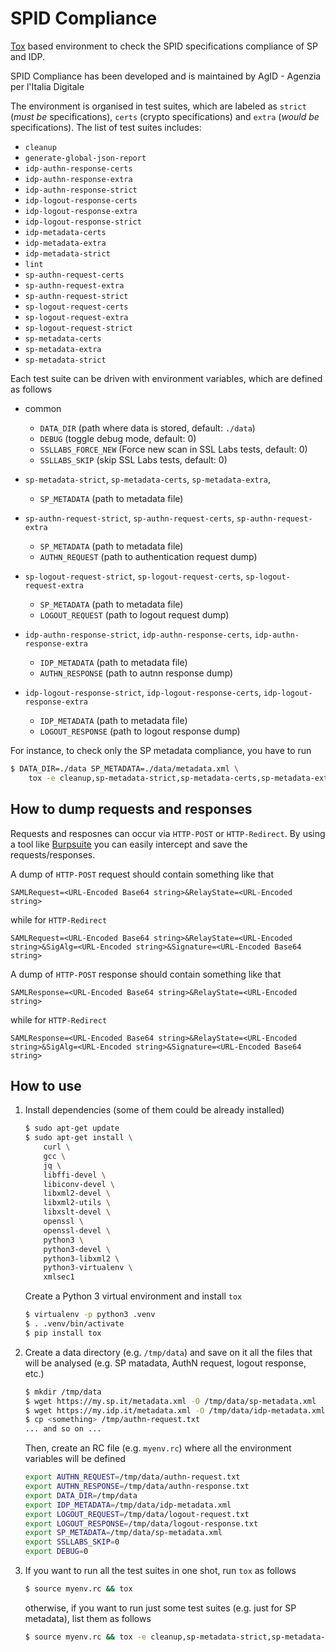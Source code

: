 # SPID Compliance

[Tox](#) based environment to check the SPID specifications compliance of SP
and IDP.

SPID Compliance has been developed and is maintained by AgID - Agenzia per l'Italia Digitale

The environment is organised in test suites, which are labeled as
`strict` (*must be* specifications), `certs` (crypto specifications) and
`extra` (*would be* specifications). The list of test suites includes:

*   `cleanup`
*   `generate-global-json-report`
*   `idp-authn-response-certs`
*   `idp-authn-response-extra`
*   `idp-authn-response-strict`
*   `idp-logout-response-certs`
*   `idp-logout-response-extra`
*   `idp-logout-response-strict`
*   `idp-metadata-certs`
*   `idp-metadata-extra`
*   `idp-metadata-strict`
*   `lint`
*   `sp-authn-request-certs`
*   `sp-authn-request-extra`
*   `sp-authn-request-strict`
*   `sp-logout-request-certs`
*   `sp-logout-request-extra`
*   `sp-logout-request-strict`
*   `sp-metadata-certs`
*   `sp-metadata-extra`
*   `sp-metadata-strict`

Each test suite can be driven with environment variables, which are defined as
follows

*   common

    *   `DATA_DIR` (path where data is stored, default: `./data`)
    *   `DEBUG` (toggle debug mode, default: 0)
    *   `SSLLABS_FORCE_NEW` (Force new scan in SSL Labs tests, default: 0)
    *   `SSLLABS_SKIP` (skip SSL Labs tests, default: 0)

*   `sp-metadata-strict`, `sp-metadata-certs`, `sp-metadata-extra`,

    *   `SP_METADATA` (path to metadata file)

*   `sp-authn-request-strict`, `sp-authn-request-certs`,
    `sp-authn-request-extra`

    *   `SP_METADATA` (path to metadata file)
    *   `AUTHN_REQUEST` (path to authentication request dump)

*   `sp-logout-request-strict`, `sp-logout-request-certs`,
    `sp-logout-request-extra`

    *   `SP_METADATA` (path to metadata file)
    *   `LOGOUT_REQUEST` (path to logout request dump)

*   `idp-authn-response-strict`, `idp-authn-response-certs`,
    `idp-authn-response-extra`

    *   `IDP_METADATA` (path to metadata file)
    *   `AUTHN_RESPONSE` (path to autnn response dump)

*   `idp-logout-response-strict`, `idp-logout-response-certs`,
    `idp-logout-response-extra`

    *   `IDP_METADATA` (path to metadata file)
    *   `LOGOUT_RESPONSE` (path to logout response dump)

For instance, to check only the SP metadata compliance, you have to run

```.bash
$ DATA_DIR=./data SP_METADATA=./data/metadata.xml \
    tox -e cleanup,sp-metadata-strict,sp-metadata-certs,sp-metadata-extra,generate-global-json-report
```

## How to dump requests and responses

Requests and resposnes can occur via `HTTP-POST` or `HTTP-Redirect`. By using
a tool like [Burpsuite](#) you can easily intercept and save the
requests/responses.

A dump of `HTTP-POST` request should contain something like that

```
SAMLRequest=<URL-Encoded Base64 string>&RelayState=<URL-Encoded string>
```

while for `HTTP-Redirect`

```
SAMLRequest=<URL-Encoded Base64 string>&RelayState=<URL-Encoded string>&SigAlg=<URL-Encoded string>&Signature=<URL-Encoded Base64 string>
```

A dump of `HTTP-POST` response should contain something like that

```
SAMLResponse=<URL-Encoded Base64 string>&RelayState=<URL-Encoded string>
```

while for `HTTP-Redirect`

```
SAMLResponse=<URL-Encoded Base64 string>&RelayState=<URL-Encoded string>&SigAlg=<URL-Encoded string>&Signature=<URL-Encoded Base64 string>
```

## How to use

1.  Install dependencies (some of them could be already installed)

    ```.bash
    $ sudo apt-get update
    $ sudo apt-get install \
        curl \
        gcc \
        jq \
        libffi-devel \
        libiconv-devel \
        libxml2-devel \
        libxml2-utils \
        libxslt-devel \
        openssl \
        openssl-devel \
        python3 \
        python3-devel \
        python3-libxml2 \
        python3-virtualenv \
        xmlsec1
    ```

    Create a Python 3 virtual environment and install `tox`

    ```.bash
    $ virtualenv -p python3 .venv
    $ . .venv/bin/activate
    $ pip install tox
    ```

2.  Create a data directory (e.g. `/tmp/data`) and save on it all the files that
    will be analysed (e.g. SP matadata, AuthN request, logout response, etc.)

    ```.bash
    $ mkdir /tmp/data
    $ wget https://my.sp.it/metadata.xml -O /tmp/data/sp-metadata.xml
    $ wget https://my.idp.it/metadata.xml -O /tmp/data/idp-metadata.xml
    $ cp <something> /tmp/authn-request.txt
    ... and so on ...
    ```

    Then, create an RC file (e.g. `myenv.rc`) where all the environment variables will be defined

    ```.bash
    export AUTHN_REQUEST=/tmp/data/authn-request.txt
    export AUTHN_RESPONSE=/tmp/data/authn-response.txt
    export DATA_DIR=/tmp/data
    export IDP_METADATA=/tmp/data/idp-metadata.xml
    export LOGOUT_REQUEST=/tmp/data/logout-request.txt
    export LOGOUT_RESPONSE=/tmp/data/logout-response.txt
    export SP_METADATA=/tmp/data/sp-metadata.xml
    export SSLLABS_SKIP=0
    export DEBUG=0
    ```

3.  If you want to run all the test suites in one shot, run `tox` as follows

    ```.bash
    $ source myenv.rc && tox
    ```

    otherwise, if you want to run just some test suites (e.g. just for SP
    metadata), list them as follows

    ```.bash
    $ source myenv.rc && tox -e cleanup,sp-metadata-strict,sp-metadata-certs,sp-metadata-extra
    ```
